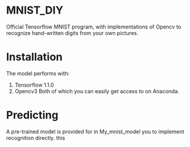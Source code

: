 # MNIST_DIY
Official Tensorflow MNIST program, 
with implementations of Opencv to recognize hand-written digits from your own pictures.


# Installation
The model performs with:
1) Tensorflow 1.1.0
2) Opencv3
Both of which you can easily get access to on Anaconda.


# Predicting
A pre-trained model is provided for in My_mnist_model you to implement recognition directly.
  this
